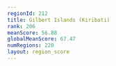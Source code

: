 ```yaml
---
regionId: 212
title: Gilbert Islands (Kiribati)
rank: 206
meanScore: 56.88
globalMeanScore: 67.47
numRegions: 220
layout: region_score
---
```

